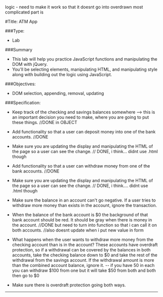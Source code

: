 
logic - need to make it work so that it doesnt go into overdrawn
most complicated part is

#Title: ATM App


###Type:
- Lab

###Summary
- This lab will help you practice JavaScript functions and manipulating the DOM with jQuery.
- You'll be selecting elements, manipulating HTML, and manipulating style along
with building out the logic using JavaScript.

###Objectives:
- DOM selection, appending, removal, updating

###Specification:

* Keep track of the checking and savings balances somewhere --> this is an important decision you need to make, where you are going to put these things. //DONE in OBJECT

* Add functionality so that a user can deposit money into one of the bank accounts. //DONE

* Make sure you are updating the display and manipulating the HTML of the page
so a user can see the change. // DONE, i think... didnt use .html though

* Add functionality so that a user can withdraw money from one of the bank accounts. //DONE

* Make sure you are updating the display and manipulating the HTML of the page
so a user can see the change. // DONE, i think.... didnt use .html though

* Make sure the balance in an account can't go negative. If a user tries to
withdraw more money than exists in the account, ignore the transaction.

* When the balance of the bank account is $0 the background of that bank account
should be red. It should be gray when there is money in the account. //DONE but need to turn into function so that i can call it on both accounts. //also doesnt update when i put new value in form

* What happens when the user wants to withdraw more money from the checking
account than is in the account? These accounts have overdraft protection, so if
a withdrawal can be covered by the balances in both accounts, take the checking
balance down to $0 and take the rest of the withdrawal from the savings account.
If the withdrawal amount is more than the combined account balance, ignore it. -- if you have 50 in each you can withdraw $100 from one but it will take $50 from both and both then go to $0
* Make sure there is overdraft protection going both ways.


----
